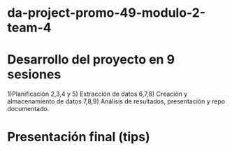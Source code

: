 # da-project-promo-49-modulo-2-team-4

# Desarrollo del proyecto en 9 sesiones

1)Planificación
2,3,4 y 5) Extracción de datos
6,7,8) Creación y almacenamiento de datos
7,8,9) Análisis de resultados, presentación y repo documentado.

# Presentación final (tips)




